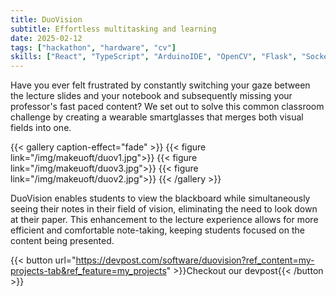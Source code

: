 ```yaml
---
title: DuoVision
subtitle: Effortless multitasking and learning
date: 2025-02-12
tags: ["hackathon", "hardware", "cv"]
skills: ["React", "TypeScript", "ArduinoIDE", "OpenCV", "Flask", "Socketio"]
---
```


Have you ever felt frustrated by constantly switching your gaze between the lecture slides and your notebook and subsequently missing your professor's fast paced content? We set out to solve this common classroom challenge by creating a wearable smartglasses that merges both visual fields into one.

{{< gallery caption-effect="fade" >}}
{{< figure link="/img/makeuoft/duov1.jpg">}}
{{< figure link="/img/makeuoft/duov3.jpg">}}
{{< figure link="/img/makeuoft/duov2.jpg">}}
{{< /gallery >}}

<!--more-->

DuoVision enables students to view the blackboard while simultaneously seeing their notes in their field of vision, eliminating the need to look down at their paper. This enhancement to the lecture experience allows for more efficient and comfortable note-taking, keeping students focused on the content being presented.

{{< button url="https://devpost.com/software/duovision?ref_content=my-projects-tab&ref_feature=my_projects" >}}Checkout our devpost{{< /button >}}

